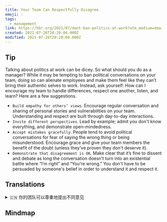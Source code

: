 ```yaml
---
title: Your Team Can Respectfully Disagree
emoji: 💡
tags:
  - management
link: https://hbr.org/2021/07/dont-ban-politics-at-work?utm_medium=email&utm_source=newsletter_daily&utm_campaign=mtod_notactsubs
created: 2021-07-26T20:20:04.000Z
modified: 2021-07-26T20:20:04.000Z
---
```


## Tip

Talking about politics at work can be dicey. So what should you do as a manager? While it may be tempting to ban political conversations on your team, doing so can alienate employees and make them feel like they can’t bring their authentic selves to work. Instead, ask yourself: How can I encourage my team to handle differences, respect one another, listen, and learn? Here are a few suggestions.

- `Build empathy for others’ views`. Encourage regular conversation and sharing of personal stories and vulnerabilities on your team. Understanding and respect are built through day-to-day interactions.
- `Invite different perspectives`. Lead by example; admit you don't know everything, and demonstrate open-mindedness.
- `Accept mistakes gracefully`. People tend to avoid political conversations for fear of saying the wrong thing or being misunderstood. Encourage grace and give your team members the benefit of the doubt (unless they've proven they don't deserve it).
- `Demonstrate that disagreement is OK`. Make clear that it’s fine to dissent and debate as long the conversation doesn’t turn into an existential battle where “I’m right” and “You’re wrong.” You don't have to be persuaded by someone's belief in order to understand it and respect it.

## Translations

<details>
   <summary>🇨🇳 你的团队可以尊重地提出不同意见</summary>

在工作中谈论政治是危险的。那么作为一名经理，你应该做些什么呢？虽然在你的团队中禁止政治对话很有诱惑力，但这样做会疏远员工，让他们觉得不能把真实的自己带到工作中去。相反，问问你自己：我怎样才能鼓励我的团队处理分歧，互相尊重，倾听和学习？

- 与他人观点建立共鸣。鼓励您的团队定期进行对话并分享个人故事和弱点。理解和尊重是通过日常互动建立起来的。
- 邀请不同的观点。以身作则，承认自己什么都不懂，表现出开放的心态。
- 优雅地接受错误。人们倾向于避免政治对话，因为害怕说错话或被误解。鼓励宽容，让你的团队成员从怀疑中获益（除非他们已经证明自己不配）。
- 表明不同意是可以的。要清楚地表明，只要谈话没有演变成“我是对的”和“你是错的”这样的生存之战，持不同意见和进行辩论是可以的。你不需要被某人的信仰所说服才能理解它并尊重它。

</details>

## Mindmap
